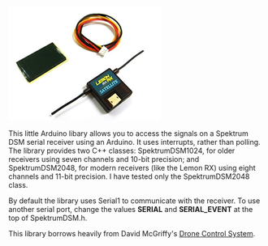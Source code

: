 <img src="lemonrx.png" width=300>

This little Arduino libary allows you to access the signals on a Spektrum DSM
serial receiver using an Arduino.  It uses interrupts, rather than polling. The
library provides two C++ classes: SpektrumDSM1024, for older receivers
using seven channels and 10-bit precision; and SpektrumDSM2048, for modern
receivers (like the Lemon RX) using eight channels and 11-bit precision.  I
have tested only the SpektrumDSM2048 class.

By default the library uses Serial1 to communicate with the receiver.  To use
another serial port, change the values <b>SERIAL</b> and <b>SERIAL_EVENT</b> at
the top of SpektrumDSM.h.

This library borrows heavily from David McGriffy's [Drone Control
System](https://github.com/dmcgriffy/DroneControlSystem/blob/master/DCS/RX.cpp).

